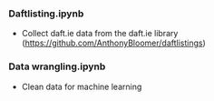 ### Daftlisting.ipynb		
* Collect daft.ie data from the daft.ie library (https://github.com/AnthonyBloomer/daftlistings)

### Data wrangling.ipynb
* Clean data for machine learning
